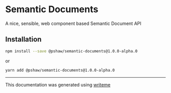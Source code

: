 # Semantic Documents

A nice, sensible, web component based Semantic Document API

## Installation

```bash
npm install --save @pshaw/semantic-documents@1.0.0-alpha.0
```
or
```bash
yarn add @pshaw/semantic-documents@1.0.0-alpha.0
```

---
This documentation was generated using [writeme](https://www.npmjs.com/package/@pshaw/writeme)
